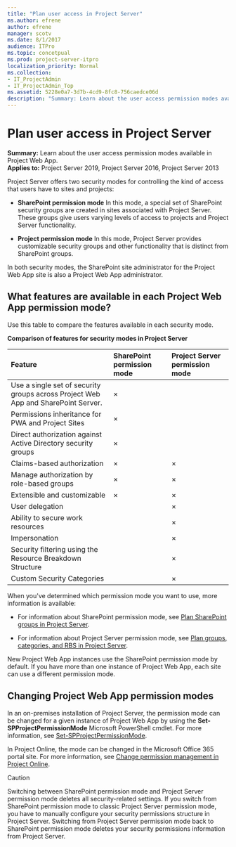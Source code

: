 ```yaml
---
title: "Plan user access in Project Server"
ms.author: efrene
author: efrene
manager: scotv
ms.date: 8/1/2017
audience: ITPro
ms.topic: concetpual
ms.prod: project-server-itpro
localization_priority: Normal
ms.collection:
- IT_ProjectAdmin
- IT_ProjectAdmin_Top
ms.assetid: 5228e0a7-3d7b-4cd9-8fc8-756caedce06d
description: "Summary: Learn about the user access permission modes available in Project Web App."
---
```


# Plan user access in Project Server
 
 **Summary:** Learn about the user access permission modes available in Project Web App.<br/>
**Applies to:** Project Server 2019, Project Server 2016, Project Server 2013
  
Project Server offers two security modes for controlling the kind of access that users have to sites and projects:
  
- **SharePoint permission mode** In this mode, a special set of SharePoint security groups are created in sites associated with Project Server. These groups give users varying levels of access to projects and Project Server functionality.
    
- **Project permission mode** In this mode, Project Server provides customizable security groups and other functionality that is distinct from SharePoint groups.
    
In both security modes, the SharePoint site administrator for the Project Web App site is also a Project Web App administrator.
  
## What features are available in each Project Web App permission mode?

Use this table to compare the features available in each security mode.
  
**Comparison of features for security modes in Project Server**

|**Feature**|**SharePoint permission mode**|**Project Server permission mode**|
|:-----|:-----|:-----|
|Use a single set of security groups across Project Web App and SharePoint Server.  <br/> |×  <br/> ||
|Permissions inheritance for PWA and Project Sites  <br/> |×  <br/> ||
|Direct authorization against Active Directory security groups  <br/> |×  <br/> ||
|Claims-based authorization  <br/> |×  <br/> |×  <br/> |
|Manage authorization by role-based groups  <br/> |×  <br/> |×  <br/> |
|Extensible and customizable  <br/> |×  <br/> |×  <br/> |
|User delegation  <br/> ||×  <br/> |
|Ability to secure work resources  <br/> ||×  <br/> |
|Impersonation  <br/> ||×  <br/> |
|Security filtering using the Resource Breakdown Structure  <br/> ||×  <br/> |
|Custom Security Categories  <br/> ||×  <br/> |
   
When you've determined which permission mode you want to use, more information is available:
  
- For information about SharePoint permission mode, see [Plan SharePoint groups in Project Server](plan-sharepoint-groups-in-project-server.md).
    
- For information about Project Server permission mode, see [Plan groups, categories, and RBS in Project Server](plan-groups-categories-and-rbs-in-project-server.md).
    
New Project Web App instances use the SharePoint permission mode by default. If you have more than one instance of Project Web App, each site can use a different permission mode.
  
## Changing Project Web App permission modes

In an on-premises installation of Project Server, the permission mode can be changed for a given instance of Project Web App by using the **Set-SPProjectPermissionMode** Microsoft PowerShell cmdlet. For more information, see [Set-SPProjectPermissionMode](https://docs.microsoft.com/en-us/powershell/module/sharepoint-server/set-spprojectpermissionmode?view=sharepoint-ps).
  
In Project Online, the mode can be changed in the Microsoft Office 365 portal site. For more information, see [Change permission management in Project Online](https://go.microsoft.com/fwlink/p/?LinkId=264708).
  
> [!CAUTION]
> Switching between SharePoint permission mode and Project Server permission mode deletes all security-related settings. If you switch from SharePoint permission mode to classic Project Server permission mode, you have to manually configure your security permissions structure in Project Server. Switching from Project Server permission mode back to SharePoint permission mode deletes your security permissions information from Project Server. 
  

